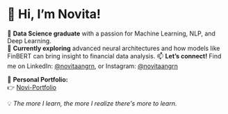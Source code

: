 # 👋 Hi, I’m Novita!  

🔭 **Data Science graduate** with a passion for Machine Learning, NLP, and Deep Learning.  
🌱 **Currently exploring** advanced neural architectures and how models like FinBERT can bring insight to financial data analysis. 
📫 **Let’s connect!** Find me on LinkedIn: [@novitaangrn](https://linkedin.com/in/novitaangrn), or Instagram: [@novitaangrn](https://instagram.com/novitaangrn)  

🧭 **Personal Portfolio:**  
👉 [Novi-Portfolio](https://huggingface.co/spaces/novitaangrn/Novi-Portfolio)


💡 *The more I learn, the more I realize there's more to learn.*  
